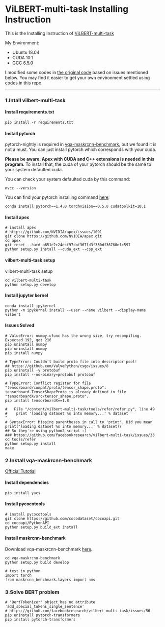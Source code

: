 # ViLBERT-multi-task Installing Instruction

This is the Installing Instruction of [ViLBERT-multi-task](https://github.com/facebookresearch/vilbert-multi-task)

My Environment:

- Ubuntu 18.04
- CUDA 10.1
- GCC 6.5.0

I modified some codes in [the original code](https://github.com/facebookresearch/vilbert-multi-task) based on issues mentioned below. You may find it easier to get your own environment settled using codes in this repo.

------

### 1.Intall vilbert-multi-task

#### Install requirements.txt

```shell
pip install -r requirements.txt
```

#### Install pytorch

pytorch-nightly is required in [vqa-maskrcnn-benchmark](https://gitlab.com/vedanuj/vqa-maskrcnn-benchmark/-/blob/master/INSTALL.md), but we found it is not a must. You can just install pytorch which corresponds with your cuda.

**Please be aware: Apex with CUDA and C++ extensions is needed in this program.** To install that,  the cuda of your pytorch should be the same to your system defaulted cuda.

You can check your system defaulted cuda by this command:

```
nvcc --version
```

You can find your pytorch installing command [here](https://pytorch.org/get-started/previous-versions/):

```shell
conda install pytorch==1.4.0 torchvision==0.5.0 cudatoolkit=10.1
```

#### Install apex

```shell
# install apex
# https://github.com/NVIDIA/apex/issues/1091
git clone https://github.com/NVIDIA/apex.git
cd apex
git reset --hard a651e2c24ecf97cbf367fd3f330df36760e1c597
python setup.py install --cuda_ext --cpp_ext
```

#### vilbert-multi-task setup

vilbert-multi-task setup

```shell
cd vilbert-multi-task
python setup.py develop
```

#### Install jupyter kernel

```shell
conda install ipykernel
python -m ipykernel install --user --name vilbert --display-name vilbert
```

#### Issues Solved

```shell
# ValueError: numpy.ufunc has the wrong size, try recompiling. Expected 192, got 216
pip uninstall numpy
pip uninstall numpy
pip install numpy

# TypeError: Couldn't build proto file into descriptor pool!
## https://github.com/ValvePython/csgo/issues/8
pip uninstall -y protobuf
pip install --no-binary=protobuf protobuf

# TypeError: Conflict register for file "tensorboard/compat/proto/tensor_shape.proto": tensorboard.TensorShapeProto is already defined in file "tensorboardX/src/tensor_shape.proto".
pip install tensorboardX==1.8

#   File "/content/vilbert-multi-task/tools/refer/refer.py", line 49
#    print 'loading dataset %s into memory...' % dataset                                          ^
# SyntaxError: Missing parentheses in call to 'print'. Did you mean print('loading dataset %s into memory...' % dataset)?
## So they're using python2 script :(
### https://github.com/facebookresearch/vilbert-multi-task/issues/33
cd tools/refer
python setup.py install
make
```

### 2.Install vqa-maskrcnn-benchmark

[Official Tutotial](https://gitlab.com/vedanuj/vqa-maskrcnn-benchmark/-/blob/master/INSTALL.md)

#### Install dependencies

```shell
pip install yacs
```

#### Install pycocotools

```shell
# install pycocotools
git clone https://github.com/cocodataset/cocoapi.git
cd cocoapi/PythonAPI
python setup.py build_ext install
```

#### Install maskrcnn-benchmark

Download vqa-maskrcnn-benchmark [here](https://gitlab.com/vedanuj/vqa-maskrcnn-benchmark).

```shell
cd vqa-maskrcnn-benchmark
python setup.py build develop

# test in python
import torch
from maskrcnn_benchmark.layers import nms
```

### 3.Solve BERT problem

```shell
# 'BertTokenizer' object has no attribute 'add_special_tokens_single_sentence'
# https://github.com/facebookresearch/vilbert-multi-task/issues/56
pip uninstall pytorch-transformers
pip install pytorch-transformers
```

